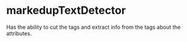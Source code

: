 # markedupTextDetector
Has the ability to cut the tags and extract info from the tags about the attributes.
